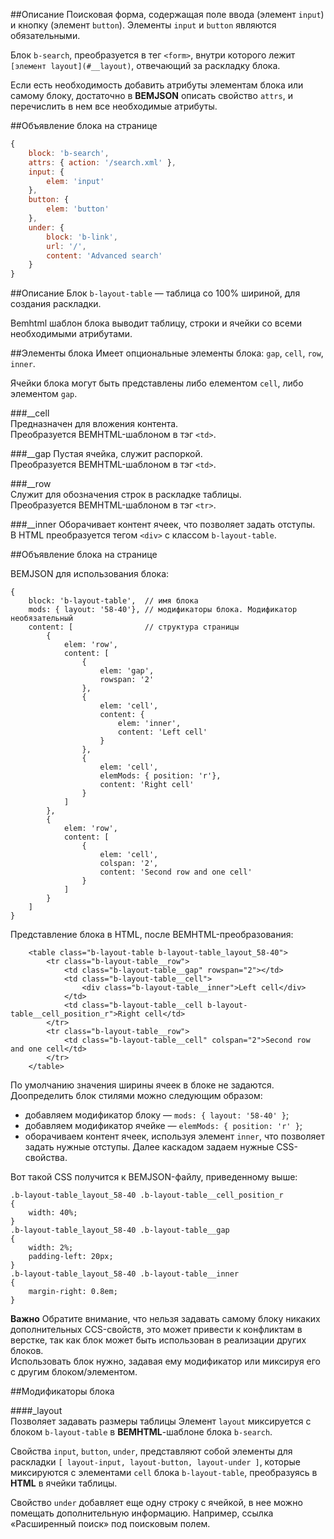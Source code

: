 ##Описание
Поисковая форма, содержащая поле ввода (элемент `input`) и кнопку (элемент `button`). Элементы `input` и `button` являются обязательными.

Блок `b-search`, преобразуется в тег `<form>`, внутри которого лежит `[элемент layout](#__layout)`,
отвечающий за раскладку блока.

Если есть необходимость добавить атрибуты элементам блока или самому блоку, достаточно в **BEMJSON** описать свойство `attrs`, и перечислить в нем все необходимые атрибуты.

##Объявление блока на странице

```js
{
    block: 'b-search',
    attrs: { action: '/search.xml' },
    input: {
        elem: 'input'
    },
    button: {
        elem: 'button'
    },
    under: {
        block: 'b-link',
        url: '/',
        content: 'Advanced search'
    }
}
```
##Описание
Блок `b-layout-table` — таблица со 100% шириной, для создания раскладки.

Bemhtml шаблон блока выводит таблицу, строки и ячейки со всеми необходимыми атрибутами.

##Элементы блока
Имеет опциональные элементы блока: `gap`, `cell`, `row`, `inner`.

Ячейки блока могут быть представлены либо елементом `cell`, либо элементом `gap`. 

###__cell  
Предназначен для вложения контента.  
Преобразуется BEMHTML-шаблоном в тэг `<td>`.  
 
###__gap 
Пустая ячейка, служит распоркой.  
Преобразуется BEMHTML-шаблоном в тэг `<td>`. 
  
###__row  
Служит для обозначения строк в раскладке таблицы.  
Преобразуется BEMHTML-шаблоном в тэг `<tr>`.  
 
###__inner
Оборачивает контент ячеек, что позволяет задать отступы.  
В HTML преобразуется тегом `<div>` с классом `b-layout-table`.

##Объявление блока на странице

BEMJSON для использования блока:

```
{
    block: 'b-layout-table',  // имя блока   
    mods: { layout: '58-40'}, // модификаторы блока. Модификатор необязательный
    content: [                // структура страницы
        {
            elem: 'row',   
            content: [
                {
                    elem: 'gap',
                    rowspan: '2'
                },
                {
                    elem: 'cell',
                    content: {
                        elem: 'inner',
                        content: 'Left cell'
                    }
                },
                {
                    elem: 'cell',
                    elemMods: { position: 'r'},
                    content: 'Right cell'
                }
            ]
        },
        {
            elem: 'row',
            content: [
                {
                    elem: 'cell',
                    colspan: '2',
                    content: 'Second row and one cell'
                }
            ]
        }
    ]
} 
```
Представление блока в HTML, после BEMHTML-преобразования:

```
	<table class="b-layout-table b-layout-table_layout_58-40">
		<tr class="b-layout-table__row">
			<td class="b-layout-table__gap" rowspan="2"></td>
			<td class="b-layout-table__cell">
				<div class="b-layout-table__inner">Left cell</div>
			</td>
			<td class="b-layout-table__cell b-layout-table__cell_position_r">Right cell</td>
		</tr>
		<tr class="b-layout-table__row">
			<td class="b-layout-table__cell" colspan="2">Second row and one cell</td>
		</tr>
	</table>
``` 
По умолчанию значения ширины ячеек в блоке не задаются. Доопределить блок стилями можно следующим образом:  
* добавляем модификатор блоку — `mods: { layout: '58-40' }`;  
* добавляем модификатор ячейке — `elemMods: { position: 'r' }`;   
* оборачиваем контент ячеек, используя элемент `inner`, что позволяет задать нужные отступы. Далее каскадом задаем нужные  CSS-свойства.

Вот такой CSS получится к BEMJSON-файлу, приведенному выше: 

```
.b-layout-table_layout_58-40 .b-layout-table__cell_position_r 
{
    width: 40%;
}
.b-layout-table_layout_58-40 .b-layout-table__gap 
{
    width: 2%;
    padding-left: 20px;
}
.b-layout-table_layout_58-40 .b-layout-table__inner 
{
    margin-right: 0.8em;
}
```
**Важно**
Обратите внимание, что нельзя задавать самому блоку никаких дополнительных CCS-свойств, это может привести к конфликтам в верстке, так как блок может быть использован в реализации других блоков.  
Использовать блок нужно, задавая ему модификатор или миксируя его с другим блоком/элементом.

##Модификаторы блока

####_layout  
Позволяет задавать размеры таблицы
Элемент `layout` миксируется с блоком `b-layout-table` в **BEMHTML**-шаблоне блока `b-search`.

Свойства `input`, `button`, `under`, представляют собой элементы для раскладки `[ layout-input, layout-button, layout-under ]`, которые миксируются с элементами `cell` блока `b-layout-table`, преобразуясь в **HTML** в ячейки таблицы.

Свойство `under` добавляет еще одну строку с ячейкой, в нее можно помещать дополнительную информацию. Например, ссылка «Расширенный поиск» под поисковым полем.
